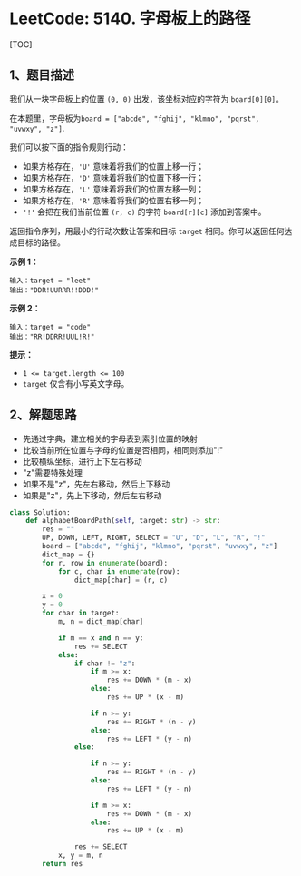 # LeetCode: 5140. 字母板上的路径

[TOC]

## 1、题目描述

我们从一块字母板上的位置 `(0, 0)` 出发，该坐标对应的字符为 `board[0][0]`。

在本题里，字母板为`board = ["abcde", "fghij", "klmno", "pqrst", "uvwxy", "z"]`.

我们可以按下面的指令规则行动：

- 如果方格存在，`'U'` 意味着将我们的位置上移一行；
- 如果方格存在，`'D'` 意味着将我们的位置下移一行；
- 如果方格存在，`'L'` 意味着将我们的位置左移一列；
- 如果方格存在，`'R'` 意味着将我们的位置右移一列；
- `'!'` 会把在我们当前位置 `(r, c)` 的字符 `board[r][c]` 添加到答案中。

返回指令序列，用最小的行动次数让答案和目标 `target` 相同。你可以返回任何达成目标的路径。

 

**示例 1：**

```
输入：target = "leet"
输出："DDR!UURRR!!DDD!"
```

**示例 2：**

```
输入：target = "code"
输出："RR!DDRR!UUL!R!"
```

 

**提示：**

- `1 <= target.length <= 100`
- `target` 仅含有小写英文字母。



## 2、解题思路



- 先通过字典，建立相关的字母表到索引位置的映射
- 比较当前所在位置与字母的位置是否相同，相同则添加"!"
- 比较横纵坐标，进行上下左右移动
- "z"需要特殊处理
- 如果不是"z"，先左右移动，然后上下移动
- 如果是"z"，先上下移动，然后左右移动



```python
class Solution:
    def alphabetBoardPath(self, target: str) -> str:
        res = ""
        UP, DOWN, LEFT, RIGHT, SELECT = "U", "D", "L", "R", "!"
        board = ["abcde", "fghij", "klmno", "pqrst", "uvwxy", "z"]
        dict_map = {}
        for r, row in enumerate(board):
            for c, char in enumerate(row):
                dict_map[char] = (r, c)

        x = 0
        y = 0
        for char in target:
            m, n = dict_map[char]

            if m == x and n == y:
                res += SELECT
            else:
                if char != "z":
                    if m >= x:
                        res += DOWN * (m - x)
                    else:
                        res += UP * (x - m)

                    if n >= y:
                        res += RIGHT * (n - y)
                    else:
                        res += LEFT * (y - n)
                else:

                    if n >= y:
                        res += RIGHT * (n - y)
                    else:
                        res += LEFT * (y - n)

                    if m >= x:
                        res += DOWN * (m - x)
                    else:
                        res += UP * (x - m)

                res += SELECT
            x, y = m, n
        return res
```

